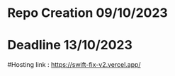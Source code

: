 # Repo Creation 09/10/2023
# Deadline 13/10/2023
 

#Hosting link : https://swift-fix-v2.vercel.app/
  